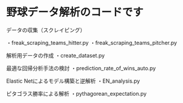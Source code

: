 # 野球データ解析のコードです

<p> データの収集（スクレイピング）</p>
・freak_scraping_teams_hitter.py
・freak_scraping_teams_pitcher.py

解析用データの作成
・create_dataset.py

最適な回帰分析手法の検討
・prediction_rate_of_wins_auto.py

Elastic Netによるモデル構築と逆解析
・EN_analysis.py

ピタゴラス勝率による解析
・pythagorean_expectation.py
